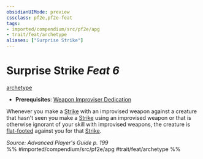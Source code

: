 ```yaml
---
obsidianUIMode: preview
cssclass: pf2e,pf2e-feat
tags:
- imported/compendium/src/pf2e/apg
- trait/feat/archetype
aliases: ["Surprise Strike"]
---
```

# Surprise Strike  *Feat 6*  
[archetype](archetype.md)  

- **Prerequisites**: [Weapon Improviser Dedication](weapon-improviser-dedication-apg.md)

Whenever you make a [Strike](strike.md) with an improvised weapon against a creature that hasn't seen you make a [Strike](strike.md) using an improvised weapon or that is otherwise ignorant of your skill with improvised weapons, the creature is [flat-footed](conditions.md#Flat-footed) against you for that [Strike](strike.md).

*Source: Advanced Player's Guide p. 199*  
%% #imported/compendium/src/pf2e/apg #trait/feat/archetype %%